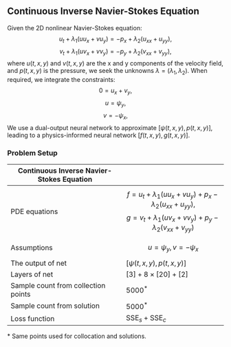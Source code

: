 ## Continuous Inverse Navier-Stokes Equation
Given the 2D nonlinear Navier-Stokes equation:
$$ u_t + \lambda_1(uu_x + vu_y) = -p_x + \lambda_2(u_{xx} + u_{yy}), $$
$$v_t + \lambda_1(uv_x + vv_y) = -p_y + \lambda_2(v_{xx} + v_{yy}),$$
where $u(t, x, y)$ and $v(t, x, y)$ are the x and y components of the velocity field, and $p(t, x, y)$ is the pressure, we seek the unknowns $\lambda = (\lambda_1, \lambda_2)$. When required, we integrate the constraints:
$$ 0 = u_x + v_y,$$
$$ u = \psi_y,$$
$$ v = -\psi_x,$$
We use a dual-output neural network to approximate $[\psi(t, x, y), p(t, x, y)]$, leading to a physics-informed neural network $[f(t, x, y), g(t, x, y)]$. 

### Problem Setup 

| Continuous Inverse Navier-Stokes Equation | |
|------------------------------|---|
| PDE equations | $$ f =  u_t + \lambda_1 (u u_x + v u_y) + p_x - \lambda_2  (u_{xx} + u_{yy}), $$ $$ g = v_t + \lambda_1 (u v_x + v  v_y) + p_y - \lambda_2  (v_{xx} + v_{yy}) $$ |
| Assumptions | $$ u = \psi_y, v = -\psi_x $$ |
| The output of net | $[\psi(t, x, y), p(t, x, y)]$ |
| Layers of net | $[3] + 8 \times [20] +[2]$ |
| Sample count from collection points | $5000^*$ |
| Sample count from solution | $5000^*$ |
| Loss function | $\text{SSE}_s  + \text{SSE}_c$ |
\* Same points used for collocation and solutions.
